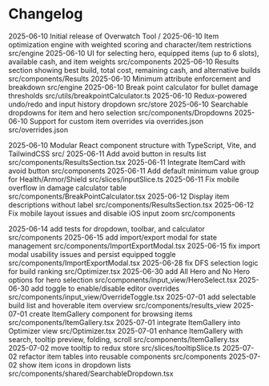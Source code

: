# Changelog

2025-06-10 Initial release of Overwatch Tool /
2025-06-10 Item optimization engine with weighted scoring and character/item restrictions src/engine
2025-06-10 UI for selecting hero, equipped items (up to 6 slots), available cash, and item weights src/components
2025-06-10 Results section showing best build, total cost, remaining cash, and alternative builds src/components/Results
2025-06-10 Minimum attribute enforcement and breakdown src/engine
2025-06-10 Break point calculator for bullet damage thresholds src/utils/breakpointCalculator.ts
2025-06-10 Redux-powered undo/redo and input history dropdown src/store
2025-06-10 Searchable dropdowns for item and hero selection src/components/Dropdowns
2025-06-10 Support for custom item overrides via overrides.json src/overrides.json

2025-06-10 Modular React component structure with TypeScript, Vite, and TailwindCSS src/
2025-06-11 Add avoid button in results list src/components/ResultsSection.tsx
2025-06-11 Integrate ItemCard with avoid button src/components
2025-06-11 Add default minimum value group for Health/Armor/Shield src/slices/inputSlice.ts
2025-06-11 Fix mobile overflow in damage calculator table src/components/BreakPointCalculator.tsx
2025-06-12 Display item descriptions without label src/components/ResultsSection.tsx
2025-06-12 Fix mobile layout issues and disable iOS input zoom src/components

2025-06-14 add tests for dropdown, toolbar, and calculator src/components
2025-06-15 add import/export modal for state management src/components/ImportExportModal.tsx
2025-06-15 fix import modal usability issues and persist equipped toggle src/components/ImportExportModal.tsx
2025-06-28 fix DFS selection logic for build ranking src/Optimizer.tsx
2025-06-30 add All Hero and No Hero options for hero selection src/components/input_view/HeroSelect.tsx
2025-06-30 add toggle to enable/disable editor overrides src/components/input_view/OverrideToggle.tsx
2025-07-01 add selectable build list and hoverable item overview src/components/results_view
2025-07-01 create ItemGallery component for browsing items src/components/ItemGallery.tsx
2025-07-01 integrate ItemGallery into Optimizer view src/Optimizer.tsx
2025-07-01 enhance ItemGallery with search, tooltip preview, folding, scroll src/components/ItemGallery.tsx
2025-07-02 move tooltip to redux store src/slices/tooltipSlice.ts
2025-07-02 refactor item tables into reusable components src/components
2025-07-02 show item icons in dropdown lists src/components/shared/SearchableDropdown.tsx
